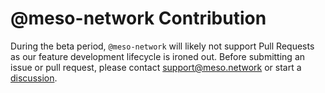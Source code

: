 # @meso-network Contribution

During the beta period, `@meso-network` will likely not support Pull Requests as
our feature development lifecycle is ironed out. Before submitting an issue or
pull request, please contact [support@meso.network](mailto:support@meso.network)
or start a
[discussion](https://github.com/meso-network/meso-js/discussions).
